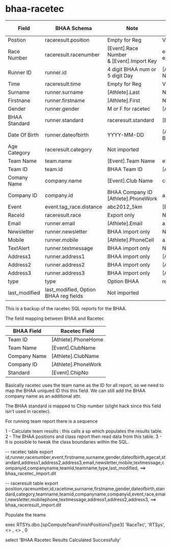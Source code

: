 bhaa-racetec
============


| Field | BHAA Schema | Note | Racetec Field | Racetec Schema |
| ----- | ----------- | ---- | ------------- | -------------- |
| Postion	|raceresult.position	|Empty for Reg| Value for Export	|	
| Race Number	|raceresult.racenumber	|	[Event].Race Number & [Event].Import Key|	ea.RaceNo, ea.ImportKey|
| Runner ID|	runner.id|	4 digit BHAA num or 5 digit Day	|[Athlete].Member Number|	a.MemberNo|
| Time	|raceresult.time	|Empty for Reg| Value for Export		|
| Surname|	runner.surname	|	[Athlete].Last |Name|	a.LastName|
| Firstnane	|runner.firstname		|[Athlete].First |Name	|a.FirstName|
| Gender	|runner.gender	|M or F for racetec	|[Athlete].Gender|	a.GenderId|
| BHAA Standard|	runner.standard	|raceresult.standard	|[Event].Chip Number|	ea.ChipNo|
| Date Of Birth|	runner.dateofbirth	|YYYY-MM-DD	|[Athlete].Date of Birth|	a.DateOfBirth|
| Age Category	|raceresult.category|		Not imported||	
| Team Name	|team.name	|	[Event].Team Name	|et.TeamName|
| Team ID	|team.id	|BHAA Team ID	|[Athlete].PhoneHome	|a.PhoneHome|
| Comany Name|	company.name|		[Event].Club Name	|cl.ClubName|
| Company ID	|company.id	|BHAA Company ID	[Athlete].PhoneWork	|a.PhoneWork|
| Event	|event.tag_race.distance|	abc2012_5km	|[Event].Event|	
| RaceId	|raceresult.race|	Export only	|Not imported|	
| Email	|runner.email	|	[Athlete].Email|	a.Email|
| Newsletter	|runner.newsletter|	BHAA import only	|Not imported|	
| Mobile	|runner.mobile		|[Athlete].PhoneCell	|a.PhoneCell|
| TextAlert|	runner.textmessage	|BHAA import only	|Not imported	|
| Address1	|runner.address1	|BHAA import only	|[Athlete].Address1|	a.Address1|
| Address2	|runner.address2	|BHAA import only	|[Athlete].Address2|	a.Address2|
| Address3	|runner.address3	|BHAA import only	|[Athlete].Address3|	a.Address3|
| type|	type|	Option BHAA |reg fields	|Not imported|	
| last_modified|	last_modified,	Option BHAA reg fields	|Not imported	|

This is a backup of the racetec SQL reports for the BHAA.

The field mapping between BHAA and Racetec

| BHAA Field | Racetec Field |
| ---------- | ------------- |
| Team ID | [Athlete].PhoneHome |
| Team Name | [Event].ClubName |
| Company Name | [Athlete].ClubName |
| Company ID | [Athlete].PhoneWork |
| Standard | [Event].ChipNo |

Basically racetec uses the team name as the ID for all report, so
we need to map the BHAA uniqued ID this this field. We can still 
add the BHAA company name as an additional attr.

The BHAA standard is mapped to Chip number (slight hack since this field
isn't used in racetec).

For running team report there is a sequence

1 - Calculate team results : this calls a sp which populates the results table.
2 - The BHAA positions and class report then read data from this table.
3 - It is possible to tweak the class boundaries within the SQL.

-- racetec table export
id,runner,racenumber,event,firstname,surname,gender,dateofbirth,agecat,standard,address1,address2,address3,email,newsletter,mobile,textmessage,companyid,companyname,teamid,teamname,type,last_modified,
==> bhaa_racetec_import.dit

-- raceresult table export 
position,racenumber,id,racetime,surname,firstname,gender,dateofbirth,standard,category,teamname,teamid,companyname,companyid,event,race,email,newsletter,mobilephone,textmessage,address1,address2,address3,
==> bhaa_raceresult_import.dit

Populate the teams

exec RTSYs.dbo.[spComputeTeamFinishPositionsType3] 'RaceTec', 'RTSys',  <<RACEID>> ,  <<EVENTID>> , 0

select 'BHAA Racetec Results Calculated Successfully'
